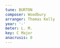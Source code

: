 ```yaml
---
tune: BURTON
composer: Woodbury
arranger: Thomas Kelly
year: '-'
meter: L. M.
key: C Major
anacrusis: 0
---
```

